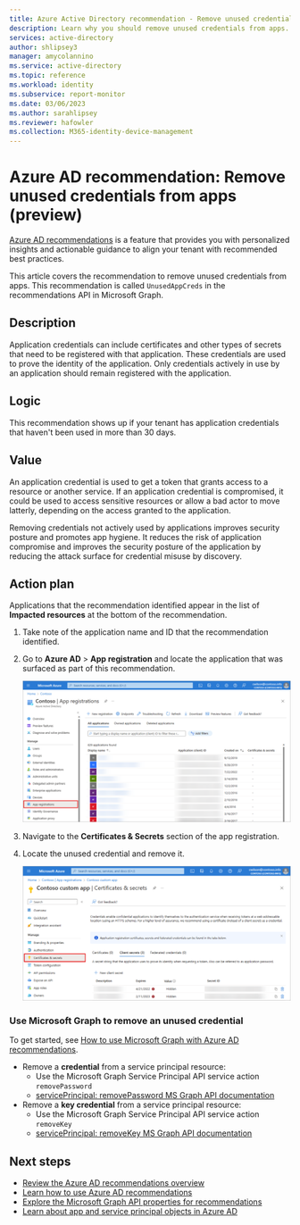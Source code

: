 ```yaml
---
title: Azure Active Directory recommendation - Remove unused credentials from apps (preview) | Microsoft Docs
description: Learn why you should remove unused credentials from apps.
services: active-directory
author: shlipsey3
manager: amycolannino
ms.service: active-directory
ms.topic: reference
ms.workload: identity
ms.subservice: report-monitor
ms.date: 03/06/2023
ms.author: sarahlipsey
ms.reviewer: hafowler
ms.collection: M365-identity-device-management
---
```

# Azure AD recommendation: Remove unused credentials from apps (preview)
[Azure AD recommendations](overview-recommendations.md) is a feature that provides you with personalized insights and actionable guidance to align your tenant with recommended best practices.

This article covers the recommendation to remove unused credentials from apps. This recommendation is called `UnusedAppCreds` in the recommendations API in Microsoft Graph. 

## Description

Application credentials can include certificates and other types of secrets that need to be registered with that application. These credentials are used to prove the identity of the application. Only credentials actively in use by an application should remain registered with the application.

## Logic 

This recommendation shows up if your tenant has application credentials that haven't been used in more than 30 days. 

## Value 

An application credential is used to get a token that grants access to a resource or another service. If an application credential is compromised, it could be used to access sensitive resources or allow a bad actor to move latterly, depending on the access granted to the application.

Removing credentials not actively used by applications improves security posture and promotes app hygiene. It reduces the risk of application compromise and improves the security posture of the application by reducing the attack surface for credential misuse by discovery.

## Action plan

Applications that the recommendation identified appear in the list of **Impacted resources** at the bottom of the recommendation. 

1. Take note of the application name and ID that the recommendation identified.

1. Go to **Azure AD** > **App registration** and locate the application that was surfaced as part of this recommendation.

    ![Screenshot of the Azure AD app registration area, with the App registrations menu item highlighted.](media/recommendation-remove-unused-credential-from-apps/app-registrations-list.png)

1. Navigate to the **Certificates & Secrets** section of the app registration.
1. Locate the unused credential and remove it.

    ![Screenshot of the Certificates & secrets area of app registrations.](media/recommendation-remove-unused-credential-from-apps/app-certificates-secrets.png)

### Use Microsoft Graph to remove an unused credential

To get started, see [How to use Microsoft Graph with Azure AD recommendations](howto-use-recommendations.md#how-to-use-microsoft-graph-with-azure-active-directory-recommendations).

- Remove a **credential** from a service principal resource:
    - Use the Microsoft Graph Service Principal API service action `removePassword`
    - [servicePrincipal: removePassword MS Graph API documentation](/graph/api/serviceprincipal-removepassword?view=graph-rest-beta&preserve-view=true)
- Remove a **key credential** from a service principal resource:
    - Use the Microsoft Graph Service Principal API service action `removeKey`
    - [servicePrincipal: removeKey MS Graph API documentation](/graph/api/serviceprincipal-removekey?view=graph-rest-beta&preserve-view=true)

## Next steps

- [Review the Azure AD recommendations overview](overview-recommendations.md)
- [Learn how to use Azure AD recommendations](howto-use-recommendations.md)
- [Explore the Microsoft Graph API properties for recommendations](/graph/api/resources/recommendations-api-overview)
- [Learn about app and service principal objects in Azure AD](../develop/app-objects-and-service-principals.md)